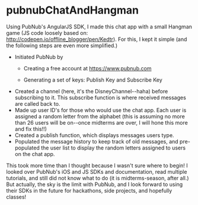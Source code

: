 # pubnubChatAndHangman
Using PubNub's AngularJS SDK, I made this chat app with a small Hangman game (JS code loosely based on: http://codepen.io/offline_blogger/pen/Kedtr). 
For this, I kept it simple (and the following steps are even more simplified.)
* Initiated PubNub by   
  + Creating a free account at https://www.pubnub.com
                        
  + Generating a set of keys: Publish Key and Subscribe Key
* Created a channel (here, it's the DisneyChannel--haha) before subscribing to it. This subscribe function is where received messages are called back to.
* Made up user ID's for those who would use the chat app. Each user is assigned a random letter from the alphabet (this is assuming no more than 26 users will be on--once midterms are over, I will hone this more and fix this!!)
* Created a publish function, which displays messages users type.
* Populated the message history to keep track of old messages, and pre-populated the user list to display the random letters assigned to users on the chat app.

This took more time than I thought because I wasn't sure where to begin! I looked over PubNub's iOS and JS SDKs and documentation, read multiple tutorials, and still did not know what to do (it is midterms-season, after all.) But actually, the sky is the limit with PubNub, and I look forward to using their SDKs in the future for hackathons, side projects, and hopefully classes!

